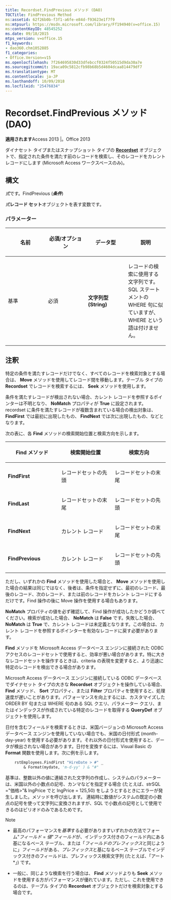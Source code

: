 ```yaml
---
title: Recordset.FindPrevious メソッド (DAO)
TOCTitle: FindPrevious Method
ms:assetid: 62f26b0b-f3f1-a6fe-e84d-f93623e1f7f9
ms:mtpsurl: https://msdn.microsoft.com/library/Ff194940(v=office.15)
ms:contentKeyID: 48545252
ms.date: 09/18/2015
mtps_version: v=office.15
f1_keywords:
- dao360.chm1052885
f1_categories:
- Office.Version=v15
ms.openlocfilehash: 7f264695830d33dfebccf0324f50515d9da30a7e
ms.sourcegitcommit: 19aca09c5812cfb98b68b5d4604dcaa814479df7
ms.translationtype: MT
ms.contentlocale: ja-JP
ms.lasthandoff: 10/09/2018
ms.locfileid: "25476834"
---
```

# <a name="recordsetfindprevious-method-dao"></a>Recordset.FindPrevious メソッド (DAO)


**適用されます**Access 2013 |。Office 2013

ダイナセット タイプまたはスナップショット タイプの **[Recordset](recordset-object-dao.md)** オブジェクトで、指定された条件を満たす前のレコードを検索し、そのレコードをカレント レコードにします (Microsoft Access ワークスペースのみ)。

## <a name="syntax"></a>構文

*式*です。FindPrevious (***条件***)

*式***レコード セット**オブジェクトを表す変数です。

### <a name="parameters"></a>パラメーター

<table>
<colgroup>
<col style="width: 25%" />
<col style="width: 25%" />
<col style="width: 25%" />
<col style="width: 25%" />
</colgroup>
<thead>
<tr class="header">
<th><p>名前</p></th>
<th><p>必須/オプション</p></th>
<th><p>データ型</p></th>
<th><p>説明</p></th>
</tr>
</thead>
<tbody>
<tr class="odd">
<td><p>基準</p></td>
<td><p>必須</p></td>
<td><p><strong>文字列型 (String)</strong></p></td>
<td><p>レコードの検索に使用する文字列です。SQL ステートメントの WHERE 句に似ていますが、WHERE という語は付けません。</p></td>
</tr>
</tbody>
</table>


## <a name="remarks"></a>注釈

特定の条件を満たすレコードだけでなく、すべてのレコードを検索対象とする場合は、 **Move** メソッドを使用してレコード間を移動します。テーブル タイプの **Recordset** でレコードを検索するには、 **Seek** メソッドを使用します。

条件を満たすレコードが検出されない場合、カレント レコードを参照するポインターは不明となり、 **NoMatch** プロパティが **True** に設定されます。recordset に条件を満たすレコードが複数含まれている場合の検出対象は、 **FindFirst** では最初に出現したもの、 **FindNext** では次に出現したもの、などとなります。

次の表に、各 **Find** メソッドの検索開始位置と検索方向を示します。

<table>
<colgroup>
<col style="width: 33%" />
<col style="width: 33%" />
<col style="width: 33%" />
</colgroup>
<thead>
<tr class="header">
<th><p>Find メソッド</p></th>
<th><p>検索開始位置</p></th>
<th><p>検索方向</p></th>
</tr>
</thead>
<tbody>
<tr class="odd">
<td><p><strong>FindFirst</strong></p></td>
<td><p>レコードセットの先頭</p></td>
<td><p>レコードセットの末尾</p></td>
</tr>
<tr class="even">
<td><p><strong>FindLast</strong></p></td>
<td><p>レコードセットの末尾</p></td>
<td><p>レコードセットの先頭</p></td>
</tr>
<tr class="odd">
<td><p><strong>FindNext</strong></p></td>
<td><p>カレント レコード</p></td>
<td><p>レコードセットの末尾</p></td>
</tr>
<tr class="even">
<td><p><strong>FindPrevious</strong></p></td>
<td><p>カレント レコード</p></td>
<td><p>レコードセットの先頭</p></td>
</tr>
</tbody>
</table>


ただし、いずれかの **Find** メソッドを使用した場合と、 **Move** メソッドを使用した場合の結果は同じではなく、後者は、条件を指定せずに、最初のレコード、最後のレコード、次のレコード、または前のレコードをカレント レコードにするだけです。Find 操作の後に Move 操作を使用する場合もあります。

**NoMatch** プロパティの値を必ず確認して、Find 操作が成功したかどうか調べてください。検索が成功した場合、 **NoMatch** は **False** です。失敗した場合、 **NoMatch** は **True** で、カレント レコードは未定義となります。この場合は、カレント レコードを参照するポインターを有効なレコードに戻す必要があります。

**Find** メソッドを Microsoft Access データベース エンジンに接続された ODBC アクセスのレコードセットで使用すると、効率が悪い場合があります。特に大きなレコードセットを操作するときは、criteria の表現を変更すると、より迅速に特定のレコードを検出できる場合があります。

Microsoft Access データベース エンジンに接続している ODBC データベースでダイナセット タイプの大きな **Recordset** オブジェクトを操作している場合、 **Find** メソッド、 **Sort** プロパティ、または **Filter** プロパティを使用すると、処理速度が遅いことがあります。パフォーマンスを向上するには、カスタマイズした ORDER BY 句または WHERE 句のある SQL クエリ、パラメーター クエリ、またはインデックスが作成されている特定のレコードを取得する **QueryDef** オブジェクトを使用します。

日付を含むフィールドを検索するときは、米国バージョンの Microsoft Access データベース エンジンを使用していない場合でも、米国の日付形式 (month-day-year) を使用する必要があります。それ以外の日付形式を使用すると、データが検出されない場合があります。日付を変換するには、Visual Basic の **Format** 関数を使用します。次に例を示します。

```vb
    rstEmployees.FindFirst "HireDate > #" _ 
        & Format(mydate, 'm-d-yy' ) & "#" 
```

基準は、整数以外の値に連結された文字列の作成し、システムのパラメーターは、米国以外の小数点の記号、カンマなどを指定する場合 (たとえば、strSQL ="価格\>"& lngPrice でと lngPrice = 125,50) をしようとするときにエラーが発生しました。メソッドを呼び出します。 連結時に数値がシステムの既定の小数点の記号を使って文字列に変換されますが、SQL で小数点の記号として使用できるのはピリオドのみであるためです。


> [!NOTE]
> <UL>
> <LI>
> <P>最高のパフォーマンスを<EM>基準</EM>する必要がありますいずれかの方法でフォーム"<EM>フィールド</EM> = <EM>値</EM>"<EM>フィールド</EM>が、インデックス付きのフィールド内にある基になるベース テーブル、または「<EM>フィールド</EM><EM>のプレフィックス</EM>と同じように」<EM>フィールド</EM>がある、<EM>プレフィックス</EM>と基になるベース テーブルでインデックス付きのフィールドは、プレフィックス検索文字列 (たとえば、「アート *」) です。</P>
> <LI>
> <P>一般に、同じような検索を行う場合は、 <STRONG>Find</STRONG> メソッドよりも <STRONG>Seek</STRONG> メソッドを使用する方がパフォーマンスが優れています。ただし、これを使用できるのは、テーブル タイプの <STRONG>Recordset</STRONG> オブジェクトだけを検索対象とする場合です。</P></LI></UL>


